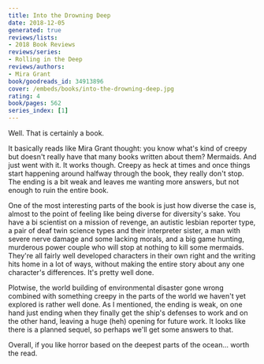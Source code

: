 ```yaml
---
title: Into the Drowning Deep
date: 2018-12-05
generated: true
reviews/lists:
- 2018 Book Reviews
reviews/series:
- Rolling in the Deep
reviews/authors:
- Mira Grant
book/goodreads_id: 34913896
cover: /embeds/books/into-the-drowning-deep.jpg
rating: 4
book/pages: 562
series_index: [1]
---
```

Well. That is certainly a book.  

It basically reads like Mira Grant thought: you know what's kind of creepy but doesn't really have that many books written about them? Mermaids. And just went with it. It works though. Creepy as heck at times and once things start happening around halfway through the book, they really don't stop. The ending is a bit weak and leaves me wanting more answers, but not enough to ruin the entire book.  

<!--more-->

One of the most interesting parts of the book is just how diverse the case is, almost to the point of feeling like being diverse for diversity's sake. You have a bi scientist on a mission of revenge, an autistic lesbian reporter type, a pair of deaf twin science types and their interpreter sister, a man with severe nerve damage and some lacking morals, and a big game hunting, murderous power couple who will stop at nothing to kill some mermaids. They're all fairly well developed characters in their own right and the writing hits home in a lot of ways, without making the entire story about any one character's differences. It's pretty well done.  

Plotwise, the world building of environmental disaster gone wrong combined with something creepy in the parts of the world we haven't yet explored is rather well done. As I mentioned, the ending is weak, on one hand just ending when they finally get the ship's defenses to work and on the other hand, leaving a huge (heh) opening for future work. It looks like there is a planned sequel, so perhaps we'll get some answers to that.  

Overall, if you like horror based on the deepest parts of the ocean... worth the read.
